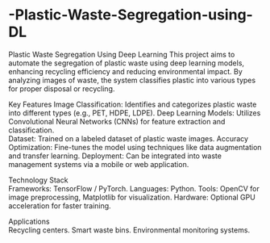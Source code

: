 # -Plastic-Waste-Segregation-using-DL
Plastic Waste Segregation Using Deep Learning
This project aims to automate the segregation of plastic waste using deep learning models, enhancing recycling efficiency and reducing environmental impact. By analyzing images of waste, the system classifies plastic into various types for proper disposal or recycling.

Key Features 
Image Classification: Identifies and categorizes plastic waste into different types (e.g.,  PET, HDPE, LDPE). 
Deep Learning Models: Utilizes Convolutional Neural Networks (CNNs) for  feature extraction and classification.   
Dataset: Trained on a labeled dataset of plastic waste images. 
Accuracy Optimization: Fine-tunes the model using techniques like data augmentation and transfer learning. 
Deployment: Can be integrated into waste management systems via a mobile or web application.

Technology Stack  
Frameworks: TensorFlow / PyTorch. 
Languages: Python.
Tools: OpenCV for image preprocessing, Matplotlib for visualization. 
Hardware: Optional GPU acceleration for faster training. 

Applications   
Recycling centers.
Smart waste bins.
Environmental monitoring systems.

